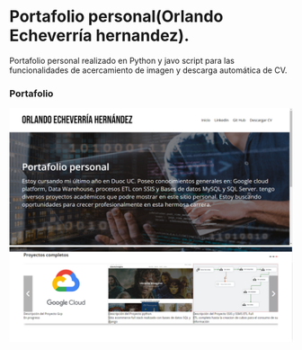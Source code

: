 # Portafolio personal(Orlando Echeverría hernandez).
Portafolio personal realizado en Python y javo script para las funcionalidades de acercamiento de imagen y descarga automática de CV.

### Portafolio
![](https://github.com/Echeverria29/OrlandoEngineer/blob/main/img/1.PNG)
![](https://github.com/Echeverria29/OrlandoEngineer/blob/main/img/2.PNG)
